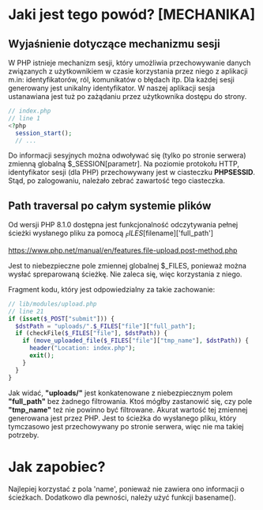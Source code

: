 # Jaki jest tego powód? [MECHANIKA]

## Wyjaśnienie dotyczące mechanizmu sesji

W PHP istnieje mechanizm sesji, który umożliwia przechowywanie danych związanych z użytkownikiem w czasie korzystania przez niego z aplikacji m.in: identyfikatorów, ról, komunikatów o błędach itp. Dla każdej sesji generowany jest unikalny identyfikator.
W naszej aplikacji sesja ustanawiana jest tuż po zażądaniu przez użytkownika dostępu do strony.

```php
// index.php
// line 1
<?php
  session_start();
  // ...
```

Do informacji sesyjnych można odwoływać się (tylko po stronie serwera) zmienną globalną $\_SESSION[parametr]. Na poziomie protokołu HTTP, identyfikator sesji (dla PHP) przechowywany jest w ciasteczku **PHPSESSID**. Stąd, po zalogowaniu, należało zebrać zawartość tego ciasteczka.

## Path traversal po całym systemie plików

Od wersji PHP 8.1.0 dostępna jest funkcjonalność odczytywania pełnej ścieżki wysłanego pliku za pomocą $_FILES[$filename]['full_path']

https://www.php.net/manual/en/features.file-upload.post-method.php

Jest to niebezpieczne pole zmiennej globalnej $\_FILES, ponieważ można wysłać spreparowaną ścieżkę. Nie zaleca się, więc korzystania z niego.

Fragment kodu, który jest odpowiedzialny za takie zachowanie:

```php
// lib/modules/upload.php
// line 21
if (isset($_POST["submit"])) {
  $dstPath = "uploads/".$_FILES["file"]["full_path"];
  if (checkFile($_FILES["file"], $dstPath)) {
    if (move_uploaded_file($_FILES["file"]["tmp_name"], $dstPath)) {
      header("Location: index.php");
      exit();
    }
  }
}
```

Jak widać, **"uploads/"** jest konkatenowane z niebezpiecznym polem **"full_path"** bez żadnego filtrowania. Ktoś mógłby zastanowić się, czy pole **"tmp_name"** też nie powinno być filtrowane. Akurat wartość tej zmiennej generowana jest przez PHP. Jest to ścieżka do wysłanego pliku, który tymczasowo jest przechowywany po stronie serwera, więc nie ma takiej potrzeby.

# Jak zapobiec?

Najlepiej korzystać z pola 'name', ponieważ nie zawiera ono informacji o ścieżkach. Dodatkowo dla pewności, należy użyć funkcji basename().
